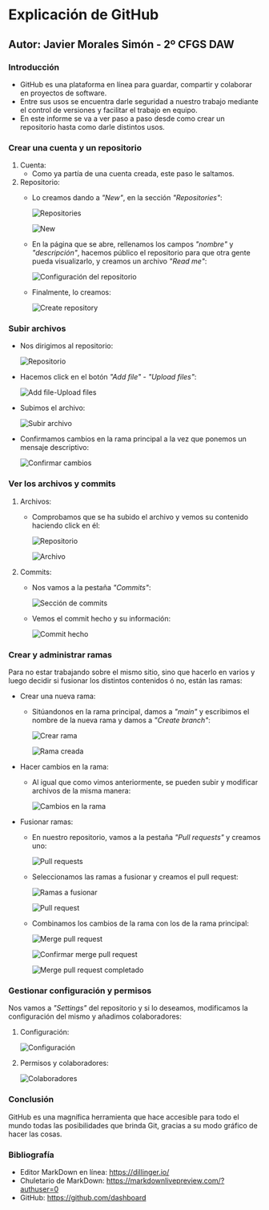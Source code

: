 # Explicación de GitHub
## Autor: Javier Morales Simón - 2º CFGS DAW
### Introducción
* GitHub es una plataforma en línea para guardar, compartir y colaborar en proyectos de software.
* Entre sus usos se encuentra darle seguridad a nuestro trabajo mediante el control de versiones y facilitar el trabajo en equipo.
* En este informe se va a ver paso a paso desde como crear un repositorio hasta como darle distintos usos.

### Crear una cuenta y un repositorio
1. Cuenta:
    * Como ya partía de una cuenta creada, este paso le saltamos.
2. Repositorio:
    * Lo creamos dando a _"New"_, en la sección _"Repositories"_:

      ![Repositories](https://github.com/JavierMoralesSimon/githubMarkdown/blob/main/capturas/1.2.1.png)

      ![New](https://github.com/JavierMoralesSimon/githubMarkdown/blob/main/capturas/1.2.2.png)
    
   * En la página que se abre, rellenamos los campos _"nombre"_ y _"descripción"_, hacemos público el repositorio para que otra gente pueda visualizarlo, y creamos un archivo _"Read me"_:

      ![Configuración del repositorio](https://github.com/JavierMoralesSimon/githubMarkdown/blob/main/capturas/1.2.3.png)

    * Finalmente, lo creamos:

      ![Create repository](https://github.com/JavierMoralesSimon/githubMarkdown/blob/main/capturas/1.2.4.png)

### Subir archivos
* Nos dirigimos al repositorio:

  ![Repositorio](https://github.com/JavierMoralesSimon/githubMarkdown/blob/main/capturas/2.1.png)

* Hacemos click en el botón _"Add file"_ - _"Upload files"_:

  ![Add file-Upload files](https://github.com/JavierMoralesSimon/githubMarkdown/blob/main/capturas/2.2.png)

* Subimos el archivo:

  ![Subir archivo](https://github.com/JavierMoralesSimon/githubMarkdown/blob/main/capturas/2.3.png)

* Confirmamos cambios en la rama principal a la vez que ponemos un mensaje descriptivo:

  ![Confirmar cambios](https://github.com/JavierMoralesSimon/githubMarkdown/blob/main/capturas/2.4.png)

### Ver los archivos y commits
1. Archivos:
    * Comprobamos que se ha subido el archivo y vemos su contenido haciendo click en él:

      ![Repositorio](https://github.com/JavierMoralesSimon/githubMarkdown/blob/main/capturas/3.1.1.png)

      ![Archivo](https://github.com/JavierMoralesSimon/githubMarkdown/blob/main/capturas/3.1.2.png)

2. Commits:
    * Nos vamos a la pestaña _"Commits"_:

      ![Sección de commits](https://github.com/JavierMoralesSimon/githubMarkdown/blob/main/capturas/3.2.1.png)

    * Vemos el commit hecho y su información:

      ![Commit hecho](https://github.com/JavierMoralesSimon/githubMarkdown/blob/main/capturas/3.2.2.png)

### Crear y administrar ramas
Para no estar trabajando sobre el mismo sitio, sino que hacerlo en varios y luego decidir si fusionar los distintos contenidos ó no, están las ramas:
* Crear una nueva rama:
    * Sitúandonos en la rama principal, damos a _"main"_ y escribimos el nombre de la nueva rama y damos a _"Create branch"_:

      ![Crear rama](https://github.com/JavierMoralesSimon/githubMarkdown/blob/main/capturas/4.1.1.png)

      ![Rama creada](https://github.com/JavierMoralesSimon/githubMarkdown/blob/main/capturas/4.1.2.png)

* Hacer cambios en la rama:
    * Al igual que como vimos anteriormente, se pueden subir y modificar archivos de la misma manera:

      ![Cambios en la rama](https://github.com/JavierMoralesSimon/githubMarkdown/blob/main/capturas/4.2.png)

* Fusionar ramas:
    * En nuestro repositorio, vamos a la pestaña _"Pull requests"_ y creamos uno:

      ![Pull requests](https://github.com/JavierMoralesSimon/githubMarkdown/blob/main/capturas/4.3.1.png)

    * Seleccionamos las ramas a fusionar y creamos el pull request:

      ![Ramas a fusionar](https://github.com/JavierMoralesSimon/githubMarkdown/blob/main/capturas/4.3.2.png)

      ![Pull request](https://github.com/JavierMoralesSimon/githubMarkdown/blob/main/capturas/4.3.3.png)

    * Combinamos los cambios de la rama con los de la rama principal:

      ![Merge pull request](https://github.com/JavierMoralesSimon/githubMarkdown/blob/main/capturas/4.3.4.png)

      ![Confirmar merge pull request](https://github.com/JavierMoralesSimon/githubMarkdown/blob/main/capturas/4.3.5.png)

      ![Merge pull request completado](https://github.com/JavierMoralesSimon/githubMarkdown/blob/main/capturas/4.3.6.png)

### Gestionar configuración y permisos
Nos vamos a _"Settings"_ del repositorio y si lo deseamos, modificamos la configuración del mismo y añadimos colaboradores:
1. Configuración:

   ![Configuración](https://github.com/JavierMoralesSimon/githubMarkdown/blob/main/capturas/5.1.png)

3. Permisos y colaboradores:

   ![Colaboradores](https://github.com/JavierMoralesSimon/githubMarkdown/blob/main/capturas/5.2.png)

### Conclusión
GitHub es una magnífica herramienta que hace accesible para todo el mundo todas las posibilidades que brinda Git, gracias a su modo gráfico de hacer las cosas.

### Bibliografía
* Editor MarkDown en línea: https://dillinger.io/
* Chuletario de MarkDown: https://markdownlivepreview.com/?authuser=0
* GitHub: https://github.com/dashboard



